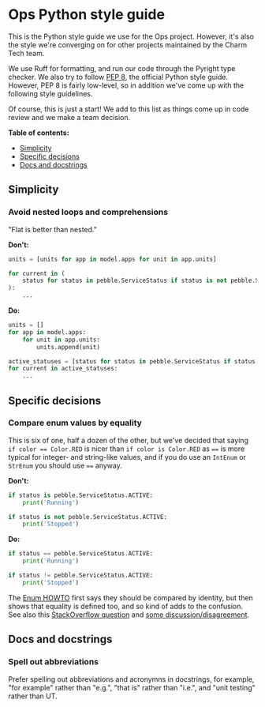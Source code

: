 
# Ops Python style guide

This is the Python style guide we use for the Ops project. However, it's also the style we're converging on for other projects maintained by the Charm Tech team.

We use Ruff for formatting, and run our code through the Pyright type checker. We also try to follow [PEP 8](https://peps.python.org/pep-0008/), the official Python style guide. However, PEP 8 is fairly low-level, so in addition we've come up with the following style guidelines.

Of course, this is just a start! We add to this list as things come up in code review and we make a team decision.


**Table of contents:**

* [Simplicity](#simplicity)
* [Specific decisions](#specific-decisions)
* [Docs and docstrings](#docs-and-docstrings)


## Simplicity

### Avoid nested loops and comprehensions

"Flat is better than nested."

**Don't:**

```python
units = [units for app in model.apps for unit in app.units]

for current in (
	status for status in pebble.ServiceStatus if status is not pebble.ServiceStatus.ACTIVE
):
	...
```

**Do:**

```python
units = []
for app in model.apps:
	for unit in app.units:
		units.append(unit)

active_statuses = [status for status in pebble.ServiceStatus if status != pebble.ServiceStatus.ACTIVE]
for current in active_statuses:
	...
```

## Specific decisions

### Compare enum values by equality

This is six of one, half a dozen of the other, but we've decided that saying `if color == Color.RED` is nicer than `if color is Color.RED` as `==` is more typical for integer- and string-like values, and if you do use an `IntEnum` or `StrEnum` you should use `==` anyway.

**Don't:**

```python
if status is pebble.ServiceStatus.ACTIVE:
	print('Running')

if status is not pebble.ServiceStatus.ACTIVE:
	print('Stopped')
```

**Do:**

```python
if status == pebble.ServiceStatus.ACTIVE:
	print('Running')

if status != pebble.ServiceStatus.ACTIVE:
	print('Stopped')
```

The [Enum HOWTO](https://docs.python.org/3/howto/enum.html#comparisons) first says they should be compared by identity, but then shows that equality is defined too, and so kind of adds to the confusion. See also this [StackOverflow question](https://stackoverflow.com/questions/25858497/should-enum-instances-be-compared-by-identity-or-equality) and [some discussion/disagreement](https://github.com/pylint-dev/pylint/issues/5356).


## Docs and docstrings

### Spell out abbreviations

Prefer spelling out abbreviations and acronymns in docstrings, for example, "for example" rather than "e.g.", "that is" rather than "i.e.", and "unit testing" rather than UT.
